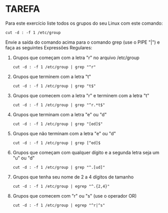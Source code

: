 # TAREFA

Para este exercício liste todos os grupos do seu Linux com este comando:

``cut -d : -f 1 /etc/group``

Envie a saída do comando acima para o comando grep (use o PIPE "|") e faça as seguintes Expressões Regulares:

1. Grupos que começam com a letra "r" no arquivo /etc/group

   ``cut -d : -f 1 /etc/group | grep "^r"``

2. Grupos que terminem com a letra "t"

   ``cut -d : -f 1 /etc/group | grep "t$"``

3. Grupos que comecem com a letra "r" e terminem com a letra "t"

   ``cut -d : -f 1 /etc/group | grep "^r.*t$"``

4. Grupos que terminam com a letra "e" ou "d"

   ``cut -d : -f 1 /etc/group | grep "[ed]$"``

5. Grupos que não terminam com a letra "e" ou "d"

   ``cut -d : -f 1 /etc/group | grep [^ed]$``

6. Grupos que começam com qualquer dígito e a segunda letra seja um "u" ou "d"

   ``cut -d : -f 1 /etc/group | grep "^.[ud]"``

7. Grupos que tenha seu nome de 2 a 4 dígitos de tamanho

   ``cut -d : -f 1 /etc/group | egrep "^.{2,4}"``

8. Grupos que comecem com "r" ou "s" (use o operador OR)

   ``cut -d : -f 1 /etc/group | egrep "^r|^s"``